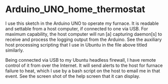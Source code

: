 # Arduino_UNO_home_thermostat
I use this sketch in the Arduino UNO to operate my furnace.  It is readable and settable from a host computer, if connected to one via USB.  For maximum capability, the host computer will run [a] capturing daemon[s] to receive and process the logging output from the Arduino.  See the auxiliary host processing scripting that I use in Ubuntu in the file above titled similarly.

Being connected via USB to my Ubuntu headless firewall, I have remote control of it from over the Internet. It will send alerts to the host for furnace failure to heat, which I use by a bash script on the host to email me in that event.  See the screen shot of the help screen that it can display.
